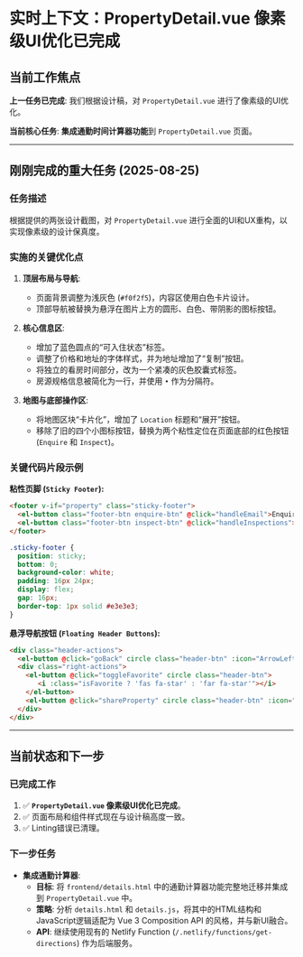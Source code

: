 # 实时上下文：PropertyDetail.vue 像素级UI优化已完成

## 当前工作焦点

**上一任务已完成**: 我们根据设计稿，对 `PropertyDetail.vue` 进行了像素级的UI优化。

**当前核心任务**: **集成通勤时间计算器功能**到 `PropertyDetail.vue` 页面。

---

## 刚刚完成的重大任务 (2025-08-25)

### 任务描述
根据提供的两张设计截图，对 `PropertyDetail.vue` 进行全面的UI和UX重构，以实现像素级的设计保真度。

### 实施的关键优化点
1.  **顶层布局与导航**:
    *   页面背景调整为浅灰色 (`#f0f2f5`)，内容区使用白色卡片设计。
    *   顶部导航被替换为悬浮在图片上方的圆形、白色、带阴影的图标按钮。

2.  **核心信息区**:
    *   增加了蓝色圆点的“可入住状态”标签。
    *   调整了价格和地址的字体样式，并为地址增加了“复制”按钮。
    *   将独立的看房时间部分，改为一个紧凑的灰色胶囊式标签。
    *   房源规格信息被简化为一行，并使用 `•` 作为分隔符。

3.  **地图与底部操作区**:
    *   将地图区块“卡片化”，增加了 `Location` 标题和“展开”按钮。
    *   移除了旧的四个小图标按钮，替换为两个粘性定位在页面底部的红色按钮 (`Enquire` 和 `Inspect`)。

### 关键代码片段示例

**粘性页脚 (`Sticky Footer`):**
```html
<footer v-if="property" class="sticky-footer">
  <el-button class="footer-btn enquire-btn" @click="handleEmail">Enquire</el-button>
  <el-button class="footer-btn inspect-btn" @click="handleInspections">Inspect</el-button>
</footer>
```
```css
.sticky-footer {
  position: sticky;
  bottom: 0;
  background-color: white;
  padding: 16px 24px;
  display: flex;
  gap: 16px;
  border-top: 1px solid #e3e3e3;
}
```

**悬浮导航按钮 (`Floating Header Buttons`):**
```html
<div class="header-actions">
  <el-button @click="goBack" circle class="header-btn" :icon="ArrowLeft" />
  <div class="right-actions">
    <el-button @click="toggleFavorite" circle class="header-btn">
       <i :class="isFavorite ? 'fas fa-star' : 'far fa-star'"></i>
    </el-button>
    <el-button @click="shareProperty" circle class="header-btn" :icon="Share" />
  </div>
</div>
```

---

## 当前状态和下一步

### 已完成工作
1.  ✅ **`PropertyDetail.vue` 像素级UI优化已完成**。
2.  ✅ 页面布局和组件样式现在与设计稿高度一致。
3.  ✅ Linting错误已清理。

### 下一步任务
-   **集成通勤计算器**:
    *   **目标**: 将 `frontend/details.html` 中的通勤计算器功能完整地迁移并集成到 `PropertyDetail.vue` 中。
    *   **策略**: 分析 `details.html` 和 `details.js`，将其中的HTML结构和JavaScript逻辑适配为 Vue 3 Composition API 的风格，并与新UI融合。
    *   **API**: 继续使用现有的 Netlify Function (`/.netlify/functions/get-directions`) 作为后端服务。
